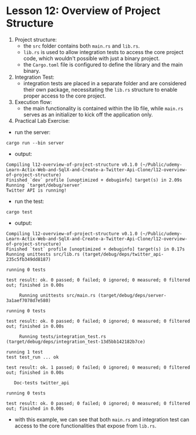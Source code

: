 # Lesson 12: Overview of Project Structure

1. Project structure:
    - the `src` folder contains both `main.rs` and `lib.rs`.
    - `lib.rs` is used to allow integration tests to access the core project code, which wouldn't possible with just a binary project.
    - the `Cargo.toml` file is configured to define the library and the main binary.
2. Integration Test:
    - integration tests are placed in a separate folder and are considered their own package, necessitating the `lib.rs` structure to enable proper access to the core project.
3. Execution flow:
    - the main functionality is contained within the lib file, while `main.rs` serves as an initializer to kick off the application only.
4. Practical Lab Exercise:
- run the server:
```shell
cargo run --bin server
```
- output:
```shell
Compiling l12-overview-of-project-structure v0.1.0 (~/Public/udemy-Learn-Actix-Web-and-SqlX-and-Create-a-Twitter-Api-Clone/l12-overview-of-project-structure)
Finished `dev` profile [unoptimized + debuginfo] target(s) in 2.09s
Running `target/debug/server`
Twitter API is running!
```
- run the test:
```shell
cargo test
```
- output:
```shell
Compiling l12-overview-of-project-structure v0.1.0 (~/Public/udemy-Learn-Actix-Web-and-SqlX-and-Create-a-Twitter-Api-Clone/l12-overview-of-project-structure)
Finished `test` profile [unoptimized + debuginfo] target(s) in 0.17s
Running unittests src/lib.rs (target/debug/deps/twitter_api-235c5fb349dd8187)

running 0 tests

test result: ok. 0 passed; 0 failed; 0 ignored; 0 measured; 0 filtered out; finished in 0.00s

     Running unittests src/main.rs (target/debug/deps/server-3a1aef7078d7e580)

running 0 tests

test result: ok. 0 passed; 0 failed; 0 ignored; 0 measured; 0 filtered out; finished in 0.00s

     Running tests/integration_test.rs (target/debug/deps/integration_test-13d5bb142182b7ce)

running 1 test
test test_run ... ok

test result: ok. 1 passed; 0 failed; 0 ignored; 0 measured; 0 filtered out; finished in 0.00s

   Doc-tests twitter_api

running 0 tests

test result: ok. 0 passed; 0 failed; 0 ignored; 0 measured; 0 filtered out; finished in 0.00s
```

- with this example, we can see that both `main.rs` and integration test can access to the core functionalities that expose from `lib.rs`.
